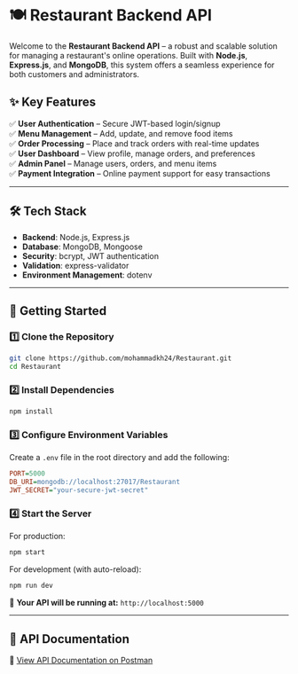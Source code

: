 # 🍽️ Restaurant Backend API  

Welcome to the **Restaurant Backend API** – a robust and scalable solution for managing a restaurant's online operations. Built with **Node.js**, **Express.js**, and **MongoDB**, this system offers a seamless experience for both customers and administrators.  

## ✨ Key Features  
✅ **User Authentication** – Secure JWT-based login/signup  
✅ **Menu Management** – Add, update, and remove food items  
✅ **Order Processing** – Place and track orders with real-time updates  
✅ **User Dashboard** – View profile, manage orders, and preferences  
✅ **Admin Panel** – Manage users, orders, and menu items  
✅ **Payment Integration** – Online payment support for easy transactions  

---

## 🛠️ Tech Stack  
- **Backend**: Node.js, Express.js  
- **Database**: MongoDB, Mongoose  
- **Security**: bcrypt, JWT authentication  
- **Validation**: express-validator  
- **Environment Management**: dotenv  

---

## 🚀 Getting Started   

### 1️⃣ Clone the Repository  
```bash
git clone https://github.com/mohammadkh24/Restaurant.git
cd Restaurant
```

### 2️⃣ Install Dependencies  
```bash
npm install
```

### 3️⃣ Configure Environment Variables  
Create a `.env` file in the root directory and add the following:  
```ini
PORT=5000
DB_URI=mongodb://localhost:27017/Restaurant
JWT_SECRET="your-secure-jwt-secret"
```

### 4️⃣ Start the Server  
For production:  
```bash
npm start
```
For development (with auto-reload):  
```bash
npm run dev
```

📍 **Your API will be running at:** `http://localhost:5000`  

---

## 📖 API Documentation  
🔗 [View API Documentation on Postman]([https://www.postman.com/teamwork-4920/workspace/my-workspace/collection/38477852-16f766a8-55ec-4d88-8ff2-e9cd84a487ea?action=share&creator=38477852](https://www.postman.com/teamwork-4920/workspace/my-workspace/collection/38477852-e15e8a38-f038-499b-b2a5-79a581dbec93?action=share&creator=38477852))  

